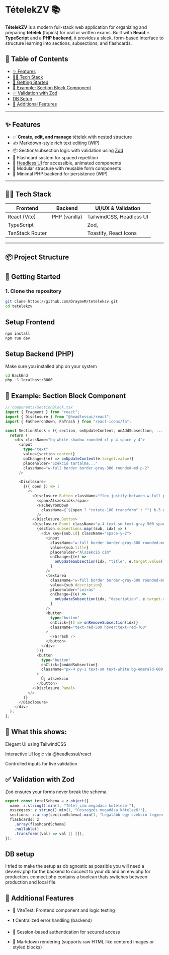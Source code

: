 # TételekZV 📚

**TételekZV** is a modern full-stack web application for organizing and preparing **tételek** (topics) for oral or written exams. Built with **React + TypeScript** and a **PHP backend**, it provides a sleek, form-based interface to structure learning into sections, subsections, and flashcards.
## 📖 Table of Contents

- [✨ Features](#-features)  
- [🧑‍💻 Tech Stack](#-tech-stack)  
- [🚀 Getting Started](#-getting-started)  
- [🧪 Example: Section Block Component](#-example-section-block-component)  
- [✅ Validation with Zod](#-validation-with-zod)  
- [DB Setup](#db-setup)
- [🧾 Additional Features](#-additional-features)  
---

## ✨ Features 

- ✅ **Create, edit, and manage** tételek with nested structure
- ✍️ Markdown-style rich text editing (WIP)
- 📦 Section/subsection logic with validation using [Zod](https://zod.dev)
- 🧠 Flashcard system for spaced repetition
- 💅 [Headless UI](https://headlessui.com/) for accessible, animated components
- 🔄 Modular structure with reusable form components
- 🚀 Minimal PHP backend for persistence (WIP)

---

## 🧑‍💻 Tech Stack

| Frontend      | Backend       | UI/UX & Validation               |
|---------------|---------------|----------------------------------|
| React (Vite)  | PHP (vanilla) | TailwindCSS, Headless UI         |
| TypeScript    |               | Zod,                             |
| TanStack Router|              | Toastify, React Icons            |

---

## 📦 Project Structure



## 🚀 Getting Started

### 1. Clone the repository

```bash
git clone https://github.com/DraymeM/tetelekzv.git
cd tetelekzv
```

## Setup Frontend
```bash
npm install
npm run dev
```

## Setup Backend (PHP)
Make sure you installed php on your system
```bash
cd BackEnd
php -S localhost:8000
```

## 🧪 Example: Section Block Component
```typescript
// components/SectionBlock.tsx
import { Fragment } from "react";
import { Disclosure } from "@headlessui/react";
import { FaChevronDown, FaTrash } from "react-icons/fa";

const SectionBlock = ({ section, onUpdateContent, onAddSubsection, ... }) => {
  return (
    <div className="bg-white shadow rounded-xl p-4 space-y-4">
      <input
        type="text"
        value={section.content}
        onChange={(e) => onUpdateContent(e.target.value)}
        placeholder="Szekció tartalma..."
        className="w-full border border-gray-300 rounded-md p-2"
      />

      <Disclosure>
        {({ open }) => (
          <>
            <Disclosure.Button className="flex justify-between w-full px-4 py-2 text-sm font-medium text-left text-emerald-900 bg-emerald-100 rounded-lg hover:bg-emerald-200">
              <span>Alszekciók</span>
              <FaChevronDown
                className={`${open ? "rotate-180 transform" : ""} h-5 w-5`}
              />
            </Disclosure.Button>
            <Disclosure.Panel className="p-4 text-sm text-gray-500 space-y-3">
              {section.subsections.map((sub, idx) => (
                <div key={sub.id} className="space-y-2">
                  <input
                    className="w-full border border-gray-300 rounded-md p-2"
                    value={sub.title}
                    placeholder="Alszekció cím"
                    onChange={(e) =>
                      onUpdateSubsection(idx, "title", e.target.value)
                    }
                  />
                  <textarea
                    className="w-full border border-gray-300 rounded-md p-2"
                    value={sub.description}
                    placeholder="Leírás"
                    onChange={(e) =>
                      onUpdateSubsection(idx, "description", e.target.value)
                    }
                  />
                  <button
                    type="button"
                    onClick={() => onRemoveSubsection(idx)}
                    className="text-red-500 hover:text-red-700"
                  >
                    <FaTrash />
                  </button>
                </div>
              ))}
              <button
                type="button"
                onClick={onAddSubsection}
                className="px-4 py-1 text-sm text-white bg-emerald-600 rounded hover:bg-emerald-700"
              >
                Új alszekció
              </button>
            </Disclosure.Panel>
          </>
        )}
      </Disclosure>
    </div>
  );
};
```

## 🧠 What this shows:
  Elegant UI using TailwindCSS

  Interactive UI logic via @headlessui/react

  Controlled inputs for live validation

## ✅ Validation with Zod
Zod ensures your forms never break the schema.
```typescript
export const tetelSchema = z.object({
  name: z.string().min(1, "Tétel cím megadása kötelező!"),
  osszegzes: z.string().min(1, "Összegzés megadása kötelező!"),
  sections: z.array(sectionSchema).min(1, "Legalább egy szekció legyen!"),
  flashcards: z
    .array(flashcardSchema)
    .nullable()
    .transform((val) => val || []),
});
```
## DB setup
I tried to make the setup as db agnostic as possible
you will need a dev.env.php for the backend to coccect to your db and an env.php for production.
connect.php contains a boolean thats switches between production and local file.

## 🧾 Additional Features

   - 🧪 ViteTest: Frontend component and logic testing

  - ❗ Centralized error handling (backend)

   - 🔐 Session-based authentication for secured access

  - 📝 Markdown rendering (supports raw HTML like centered images or styled blocks)
